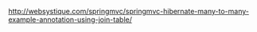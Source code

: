 http://websystique.com/springmvc/springmvc-hibernate-many-to-many-example-annotation-using-join-table/